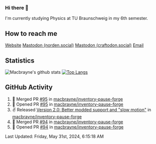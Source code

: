 ### Hi there 👋
I'm currently studying Physics at TU Braunschweig in my 6th semester.

## How to reach me
[Website](https://florentin-schleuss.de)
<a rel="me" href="https://norden.social/@florentin">Mastodon (norden.social)</a>
<a rel="me" href="https://craftodon.social/@frodolon">Mastodon (craftodon.social)</a>
[Email](mailto:hello@macbrayne.de)

## Statistics
![Macbrayne's github stats](https://github-readme-stats.vercel.app/api?username=macbrayne&count_private=true&show_icons=true&hide_rank=true&custom_title=macbrayne's%20GitHub%20Stats)
[![Top Langs](https://github-readme-stats.vercel.app/api/top-langs/?username=macbrayne&exclude_repo=liftron&layout=compact)](https://github.com/anuraghazra/github-readme-stats)
## GitHub Activity

<!--RECENT_ACTIVITY:start-->
1. 🎉 Merged PR [#95](https://github.com/macbrayne/inventory-pause-forge/pull/95) in [macbrayne/inventory-pause-forge](https://github.com/macbrayne/inventory-pause-forge)
2. 💪 Opened PR [#95](https://github.com/macbrayne/inventory-pause-forge/pull/95) in [macbrayne/inventory-pause-forge](https://github.com/macbrayne/inventory-pause-forge)
3. ✌️ Released [Version 2.0: Better modded support and "slow motion"](https://github.com/macbrayne/inventory-pause-forge/releases/tag/v2.0.0) in [macbrayne/inventory-pause-forge](https://github.com/macbrayne/inventory-pause-forge)
4. 🎉 Merged PR [#94](https://github.com/macbrayne/inventory-pause-forge/pull/94) in [macbrayne/inventory-pause-forge](https://github.com/macbrayne/inventory-pause-forge)
5. 💪 Opened PR [#94](https://github.com/macbrayne/inventory-pause-forge/pull/94) in [macbrayne/inventory-pause-forge](https://github.com/macbrayne/inventory-pause-forge)
<!--RECENT_ACTIVITY:end-->

<!--RECENT_ACTIVITY:last_update-->
Last Updated: Friday, May 31st, 2024, 6:15:18 AM
<!--RECENT_ACTIVITY:last_update_end-->


<!--
**macbrayne/macbrayne** is a ✨ _special_ ✨ repository because its `README.md` (this file) appears on your GitHub profile.

Here are some ideas to get you started:

- 🔭 I’m currently working on ...
- 🌱 I’m currently learning ...
- 👯 I’m looking to collaborate on ...
- 🤔 I’m looking for help with ...
- 💬 Ask me about ...
- 📫 How to reach me: ...
- 😄 Pronouns: ...
- ⚡ Fun fact: ...
-->
